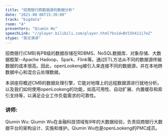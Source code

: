 ```yaml
---
title: "招商银行跨数据源的数据分析"
date: "2021-08-06T15:30:00" 
track: "bigdata"
room: "A"
presenters: "Qiumin Wu"
speechLink: "//player.bilibili.com/player.html?bvid=BV15h411i7eZ"
stype: "英文演讲"
---
```

招商银行(CMB)有PB级的数据存储在RDBMS、NoSQL数据库、对象存储、大数据框架--Apache Hadoop、Spark、Flink等。通过ETL方法从不同的数据源传输数据的成本很高。因此，openLookeng被引入来连接不同的数据源，并在本地跨数据中心和混合云处理数据。

本讲座将概述CMB的数据处理引擎，它能对地理上的远程数据源进行就地分析。以及我们如何使用openLookeng的功能，如高可用性、自动扩展、内置缓存和索引支持等，以满足企业工作负载需求的可靠性。
 ### 讲师: 
 Qiumin Wu: Qiumin Wu在金融科技领域有9年的大数据经验，负责招商银行大数据平台的架构设计、实施和维护。Qiumin Wu也是openLookeng的PMC成员。